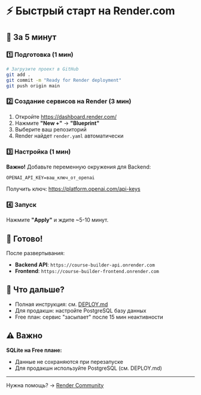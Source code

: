 # ⚡ Быстрый старт на Render.com

## 🎯 За 5 минут

### 1️⃣ Подготовка (1 мин)

```bash
# Загрузите проект в GitHub
git add .
git commit -m "Ready for Render deployment"
git push origin main
```

### 2️⃣ Создание сервисов на Render (3 мин)

1. Откройте https://dashboard.render.com/
2. Нажмите **"New +"** → **"Blueprint"**
3. Выберите ваш репозиторий
4. Render найдет `render.yaml` автоматически

### 3️⃣ Настройка (1 мин)

**Важно!** Добавьте переменную окружения для Backend:

```
OPENAI_API_KEY=ваш_ключ_от_openai
```

Получить ключ: https://platform.openai.com/api-keys

### 4️⃣ Запуск

Нажмите **"Apply"** и ждите ~5-10 минут.

## 🎉 Готово!

После развертывания:
- **Backend API**: `https://course-builder-api.onrender.com`
- **Frontend**: `https://course-builder-frontend.onrender.com`

## 📝 Что дальше?

- Полная инструкция: см. [DEPLOY.md](./DEPLOY.md)
- Для продакшн: настройте PostgreSQL базу данных
- Free план: сервис "засыпает" после 15 мин неактивности

## ⚠️ Важно

**SQLite на Free плане:**
- Данные не сохраняются при перезапуске
- Для продакшн используйте PostgreSQL (см. DEPLOY.md)

---

Нужна помощь? → [Render Community](https://community.render.com/)

